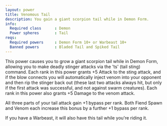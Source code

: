 ```yaml
---
layout: power
title: Venomous Tail
description: You gain a giant scorpion tail while in Demon Form.
info:
  Required class      : Demon
  Power spheres       : Tail
reqs:
  Required powers     : Demon Form 10+ or Warbeast 10+
  Banned powers       : Bladed Tail and Spiked Tail
---
```


This power causes you to grow a giant scorpion tail while in Demon Form, 
allowing you to make deadly stinger attacks via the 'ts' (tail sting) command.
Each rank in this power grants +5 Attack to the sting attack, and if the blow 
connects you will automatically inject venom into your opponent and then rip 
the stinger back out (these last two attacks always hit, but only if the first 
attack was successful, and not against swarm creatures).  Each rank in this 
power also grants +5 Damage to the venom attack.

All three parts of your tail attack gain +1 bypass per rank.  Both Fiend Spawn 
and Venom each increase this bonus by a further +1 bypass per rank.

If you have a Warbeast, it will also have this tail while you're riding it.
